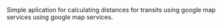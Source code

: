 Simple aplication for calculating distances for transits using google map services using google map services.

